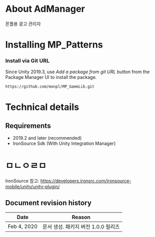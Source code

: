 # About AdManager

몬플용 광고 관리자

# Installing MP_Patterns

### Install via Git URL

Since Unity 2019.3, use *Add a package from git URL* button from the Package Manager UI to install the package.

```
https://github.com/monpl/MP_GameLib.git
```

# Technical details

## Requirements

* 2019.2 and later (recommended)
* IronSource Sdk (With Unity Integration Manager)


# ㅁㄴㅇㄹㅁ

IronSource 참고: https://developers.ironsrc.com/ironsource-mobile/unity/unity-plugin/

## Document revision history

|Date|Reason|
|---|---|
|Feb 4, 2020|문서 생성. 패키지 버전 1.0.0 릴리즈|

